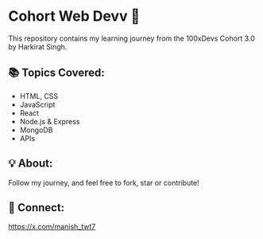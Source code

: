 # Cohort Web Devv 🚀

This repository contains my learning journey from the 100xDevs Cohort 3.0 by Harkirat Singh.

## 📚 Topics Covered:
- HTML, CSS
- JavaScript
- React
- Node.js & Express
- MongoDB
- APIs

## 💡 About:
Follow my journey, and feel free to fork, star or contribute!

## 🔗 Connect:
https://x.com/manish_twt7
